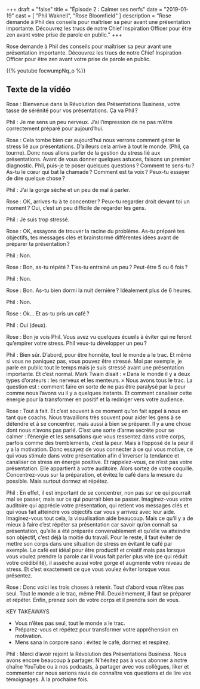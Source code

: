+++
draft 		= "false"
title 		= "Épisode 2 : Calmer ses nerfs"
date		= "2019-01-19"
cast		= [ "Phil Waknell", "Rose Bloomfield" ]
description	= "Rose demande à Phil des conseils pour maîtriser sa peur avant une présentation importante. Découvrez les trucs de notre Chief Inspiration Officer pour être zen avant votre prise de parole en public."
+++

Rose demande à Phil des conseils pour maîtriser sa peur avant une présentation importante. Découvrez les trucs de notre Chief Inspiration Officer pour être zen avant votre prise de parole en public.

{{% youtube focwumpNq_o %}}

## Texte de la vidéo
Rose : Bienvenue dans la Révolution des Présentations Business, votre tasse de sérénité pour vos présentations. Ça va Phil ?

Phil : Je me sens un peu nerveux. J’ai l’impression de ne pas m’être correctement préparé pour aujourd’hui. 

Rose : Cela tombe bien car aujourd’hui nous verrons comment gérer le stress lié aux présentations. D’ailleurs cela arrive à tout le monde. (Phil, ça tourne). Donc nous allons parler de la gestion du stress lié aux présentations. Avant de vous donner quelques astuces, faisons un premier diagnostic. Phil, puis-je te poser quelques questions ? Comment te sens-tu ? As-tu le cœur qui bat la chamade ? Comment est ta voix ? Peux-tu essayer de dire quelque chose ? 

Phil : J’ai la gorge sèche et un peu de mal à parler. 

Rose : OK, arrives-tu à te concentrer ? Peux-tu regarder droit devant toi un moment ? Oui, c’est un peu difficile de regarder les gens. 

Phil : Je suis trop stressé. 

Rose : OK, essayons de trouver la racine du problème. As-tu préparé tes objectifs, tes messages clés et brainstormé différentes idées avant de préparer ta présentation ? 

Phil : Non.  

Rose : Bon, as-tu répété ? T’es-tu entrainé un peu ? Peut-être 5 ou 6 fois ? 

Phil : Non.  

Rose : Bon. As-tu bien dormi la nuit dernière ? Idéalement plus de 6 heures. 

Phil : Non. 

Rose : Ok… Et as-tu pris un café ? 

Phil : Oui (deux). 

Rose : Bon je vois Phil. Vous avez vu quelques écueils à éviter qui ne feront qu’empirer votre stress. Phil veux-tu développer un peu ? 

Phil : Bien sûr. D’abord, pour être honnête, tout le monde a le trac. Et même si vous ne paniquez pas, vous pouvez être stressé. Moi par exemple, je parle en public tout le temps mais je suis stressé avant une présentation importante. Et c’est normal. Mark Twain disait : « Dans le monde il y a deux types d’orateurs : les nerveux et les menteurs. » Nous avons tous le trac. La question est : comment faire en sorte de ne pas être paralysé par la peur comme nous l’avons vu il y a quelques instants. Et comment canaliser cette énergie pour la transformer en positif et la rediriger vers votre audience.  

Rose : Tout à fait. Et c’est souvent à ce moment qu’on fait appel à nous en tant que coachs. Nous travaillons très souvent pour aider les gens à se détendre et à se concentrer, mais aussi à bien se préparer. Il y a une chose dont nous n’avons pas parlé. C’est une sorte d’arme secrète pour se calmer : l’énergie et les sensations que vous ressentez dans votre corps, parfois comme des tremblements, c’est la peur. Mais à l’opposé de la peur il y a la motivation. Donc essayez de vous connecter à ce qui vous motive, ce qui vous stimule dans votre présentation afin d’inverser la tendance et canaliser ce stress en énergie positive. Et rappelez-vous, ce n’est pas votre présentation. Elle appartient à votre auditoire. Alors sortez de votre coquille. Concentrez-vous sur la préparation, et évitez le café dans la mesure du possible. Mais surtout dormez et répétez.  

Phil : En effet, il est important de se concentrer, non pas sur ce qui pourrait mal se passer, mais sur ce qui pourrait bien se passer. Imaginez-vous votre auditoire qui apprécie votre présentation, qui retient vos messages clés et qui vous fait atteindre vos objectifs car vous y arrivez avec leur aide. Imaginez-vous tout cela, la visualisation aide beaucoup. Mais ce qu’il y a de mieux à faire c’est répéter sa présentation car savoir qu’on connaît sa présentation, qu’elle a été préparée convenablement et qu’elle va atteindre son objectif, c’est déjà la moitié du travail. Pour le reste, il faut éviter de mettre son corps dans une situation de stress en évitant le café par exemple. Le café est idéal pour être productif et créatif mais pas lorsque vous voulez prendre la parole car il vous fait parler plus vite (ce qui réduit votre crédibilité), il assèche aussi votre gorge et augmente votre niveau de stress. Et c’est exactement ce que vous voulez éviter lorsque vous présentez.  

Rose : Donc voici les trois choses à retenir. Tout d’abord vous n’êtes pas seul. Tout le monde a le trac, même Phil. Deuxièmement, il faut se préparer et répéter. Enfin, prenez soin de votre corps et il prendra soin de vous.  
 
KEY TAKEAWAYS 

* Vous n’êtes pas seul, tout le monde a le trac. 
* Préparez-vous et répétez pour transformer votre appréhension en motivation. 
* Mens sana in corpore sano : évitez le café, dormez et respirez. 
 
Phil : Merci d’avoir rejoint la Révolution des Présentations Business. Nous avons encore beaucoup à partager. N’hésitez pas à vous abonner à notre chaîne YouTube ou à nos podcasts, à partager avec vos collègues, liker et commenter car nous serions ravis de connaître vos questions et de lire vos témoignages. À la prochaine fois. 
 